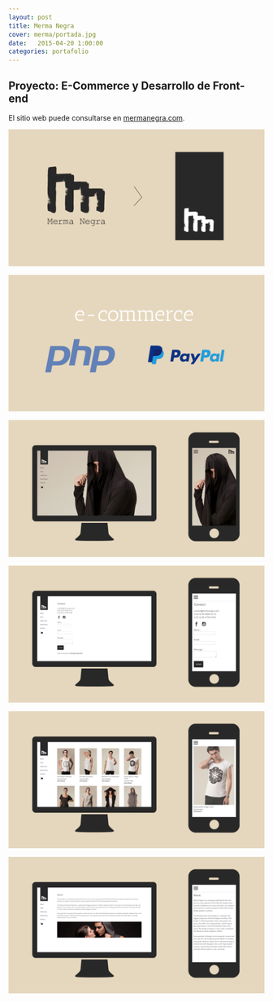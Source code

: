 ```yaml
---
layout: post
title: Merma Negra
cover: merma/portada.jpg
date:   2015-04-20 1:00:00
categories: portafolio
---
```


## Proyecto: E-Commerce y Desarrollo de Front-end

El sitio web puede consultarse en [mermanegra.com][mermanegra.com].

![proyecto-01][proyecto-01]

![proyecto-02][proyecto-02]

![proyecto-03][proyecto-03]

![proyecto-04][proyecto-04]

![proyecto-05][proyecto-05]

![proyecto-06][proyecto-06]



[mermanegra.com]: http://mermanegra.com

[proyecto-01]: /images/merma/merma-01.jpg
[proyecto-02]: /images/merma/merma-02.jpg
[proyecto-03]: /images/merma/merma-03.jpg
[proyecto-04]: /images/merma/merma-04.jpg
[proyecto-05]: /images/merma/merma-05.jpg
[proyecto-06]: /images/merma/merma-06.jpg

